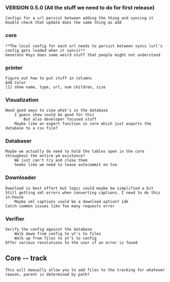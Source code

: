 ### VERSION 0.5.0 (All the stuff we need to do for first release)
    Configs for a url persist between adding the thing and syncing it
    Double check that update does the same thing as add

### core
    **The local config for each url needs to persist between syncs (url's config gets loaded when it syncs)**
    Generate Keys does some weird stuff that people might not understand

### printer
    Figure out how to put stuff in columns
    Add Color
    [1] show name, type, url, num children, size

### Visualization
    Need good ways to view what's in the database
        I guess show could be good for this
            But also developer focused stuff
        Maybe like an export function in core which just exports the database to a csv file?

### Databaser
    Maybe we actually do need to hold the tables open in the core throughout the entire ym existence?
        We just can't try and close them
        Seems like we need to leave autocommit on too

### Downloader
    Download is best effort but logic could maybe be simplified a bit
    Still getting xml errors when converting captions. I need to do this in-house
        Maybe xml captions could be a download option? idk
    Catch common issues like Too many requests error

### Verifier
    Verify the config against the database
        Walk down from config to yt's to files
        Walk up from files to yt's to config
    Offer various resolutions to the user if an error is found

## Core -- track
    This will manually allow you to add files to the tracking for whatever reason, parent is determined by path?
        

            